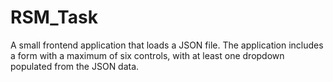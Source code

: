 # RSM_Task
A small frontend application that loads a JSON file. The application includes a form with a maximum of six controls, with at least one dropdown populated from the JSON data.
